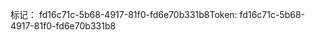 <span data-ttu-id="7428e-101">标记： fd16c71c-5b68-4917-81f0-fd6e70b331b8</span><span class="sxs-lookup"><span data-stu-id="7428e-101">Token: fd16c71c-5b68-4917-81f0-fd6e70b331b8</span></span>